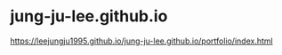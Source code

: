 # jung-ju-lee.github.io

<https://leejungju1995.github.io/jung-ju-lee.github.io/portfolio/index.html>
